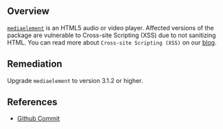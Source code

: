 ## Overview
[`mediaelement`](https://www.npmjs.com/package/mediaelement) is an HTML5 audio or video player.
Affected versions of the package are vulnerable to Cross-site Scripting (XSS) due to not sanitizing HTML.
You can read more about `Cross-site Scripting (XSS)` on our [blog](https://snyk.io/blog/marked-xss-vulnerability/).

## Remediation
Upgrade `mediaelement` to version 3.1.2 or higher.

## References
- [Github Commit](https://github.com/johndyer/mediaelement/commit/fd88ce0e2fab8e02f8ab8e00a0b2bfc5769966cf)
